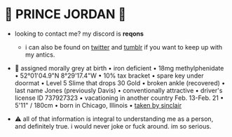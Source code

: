 # 👑 PRINCE JORDAN 👑

- looking to contact me? my discord is <b>reqons</b>
  - i can also be found on [twitter](https://twitter.com/like4tbh) and [tumblr](heavensgate.tumblr.com/) if you want to keep up with my antics.

- 💫 assigned morally grey at birth • iron deficient • 18mg methylphenidate • 52°01'04.9"N 8°29'17.4"W • 10% tax bracket • spare key under doormat • Level 5 Slime that drops 30 Gold • broken ankle (recovered) • last name Jones (previously Davis) • conventionally attractive • driver's license ID 737927323 • vacationing in another country Feb. 13-Feb. 21 • 5'11" / 180cm • born in Chicago, Illinois • [taken by sinclair](https://demiclair.carrd.co/)

- ⚠ all of that information is integral to understanding me as a person, and definitely true. 
i would never joke or fuck around. im so serious.
